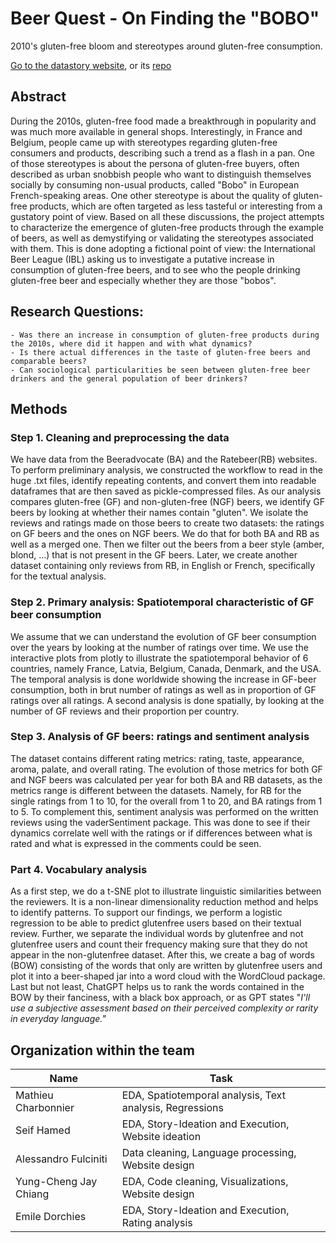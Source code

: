 # Beer Quest - On Finding the "BOBO"
2010's gluten-free bloom and stereotypes around gluten-free consumption.

[Go to the datastory website](https://jay4biopz.github.io/adarescueteam-beerquest/story), or its [repo](https://github.com/Jay4BioPZ/adarescueteam-beerquest.git)

## Abstract

During the 2010s, gluten-free food made a breakthrough in popularity and was much more available in general shops. Interestingly, in France and Belgium, people came up with stereotypes regarding gluten-free consumers and products, describing such a trend as a flash in a pan. One of those stereotypes is about the persona of gluten-free buyers, often described as urban snobbish people who want to distinguish themselves socially by consuming non-usual products, called "Bobo" in European French-speaking areas. One other stereotype is about the quality of gluten-free products, which are often targeted as less tasteful or interesting from a gustatory point of view. Based on all these discussions, the project attempts to characterize the emergence of gluten-free products through the example of beers, as well as demystifying or validating the stereotypes associated with them.
This is done adopting a fictional point of view: the International Beer League (IBL) asking us to investigate a putative increase in consumption of gluten-free beers, and to see who the people drinking gluten-free beer and especially whether they are those "bobos".

## Research Questions:
    - Was there an increase in consumption of gluten-free products during the 2010s, where did it happen and with what dynamics?
    - Is there actual differences in the taste of gluten-free beers and comparable beers?
    - Can sociological particularities be seen between gluten-free beer drinkers and the general population of beer drinkers?

## Methods

### Step 1. Cleaning and preprocessing the data

We have data from the Beeradvocate (BA) and the Ratebeer(RB) websites. To perform preliminary analysis, we constructed the workflow to read in the huge .txt files, identify repeating contents, and convert them into readable dataframes that are then saved as pickle-compressed files. As our analysis compares gluten-free (GF) and non-gluten-free (NGF) beers, we identify GF beers by looking at whether their names contain "gluten". We isolate the reviews and ratings made on those beers to create two datasets: the ratings on GF beers and the ones on NGF beers. We do that for both BA and RB as well as a merged one. Then we filter out the beers from a beer style (amber, blond, ...) that is not present in the GF beers. Later, we create another dataset containing only reviews from RB, in English or French, specifically for the textual analysis.


### Step 2. Primary analysis: Spatiotemporal characteristic of GF beer consumption

We assume that we can understand the evolution of GF beer consumption over the years by looking at the number of ratings over time. We use the interactive plots from plotly to illustrate the spatiotemporal behavior of 6 countries, namely France, Latvia, Belgium, Canada, Denmark, and the USA. The temporal analysis is done worldwide showing the increase in GF-beer consumption, both in brut number of ratings as well as in proportion of GF ratings over all ratings. A second analysis is done spatially, by looking at the number of GF reviews and their proportion per country.


### Step 3. Analysis of GF beers: ratings and sentiment analysis

The dataset contains different rating metrics: rating, taste, appearance, aroma, palate, and overall rating. The evolution of those metrics for both GF and NGF beers was calculated per year for both BA and RB datasets, as the metrics range is different between the datasets. Namely, for RB for the single ratings from 1 to 10, for the overall from 1 to 20, and BA ratings from 1 to 5.
To complement this, sentiment analysis was performed on the written reviews using the vaderSentiment package. This was done to see if their dynamics correlate well with the ratings or if differences between what is rated and what is expressed in the comments could be seen.


### Part 4. Vocabulary analysis 

As a first step, we do a t-SNE plot to illustrate linguistic similarities between the reviewers. It is a non-linear dimensionality reduction method and helps to identify patterns. To support our findings, we perform a logistic regression to be able to predict glutenfree users based on their textual review. Further, we separate the individual words by glutenfree and not glutenfree users and count their frequency making sure that they do not appear in the non-glutenfree dataset. After this, we create a bag of words (BOW) consisting of the words that only are written by glutenfree users and plot it into a beer-shaped jar into a word cloud with the WordCloud package. Last but not least, ChatGPT helps us to rank the words contained in the BOW by their fanciness, with a black box approach, or as GPT states "_I'll use a subjective assessment based on their perceived complexity or rarity in everyday language."_


## Organization within the team

| Name                  | Task                                              |
|-----------------------|--------------------------------------------------------|
| Mathieu Charbonnier   | EDA, Spatiotemporal analysis, Text analysis, Regressions |
| Seif Hamed            | EDA, Story-Ideation and Execution, Website ideation    |
| Alessandro Fulciniti  | Data cleaning, Language processing, Website design      |
| Yung-Cheng Jay Chiang | EDA, Code cleaning, Visualizations, Website design     |
| Emile Dorchies        | EDA, Story-Ideation and Execution, Rating analysis     |

